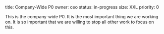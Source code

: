 title: Company-Wide P0
owner: ceo
status: in-progress
size: XXL
priority: 0

This is the company-wide P0. It is the most important thing we are working on. It is so important
that we are willing to stop all other work to focus on this.
